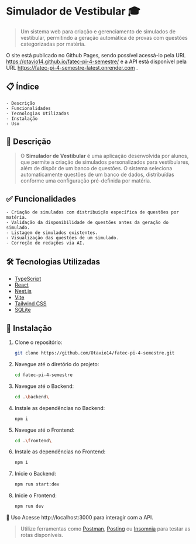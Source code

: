 # Simulador de Vestibular 🎓

> Um sistema web para criação e gerenciamento de simulados de vestibular, permitindo a geração automática de provas com questões categorizadas por matéria.

O site está publicado no Github Pages, sendo possível acessá-lo pela URL https://otavio14.github.io/fatec-pi-4-semestre/ e a API está disponível pela URL https://fatec-pi-4-semestre-latest.onrender.com .

## 📋 Índice

    - Descrição
    - Funcionalidades
    - Tecnologias Utilizadas
    - Instalação
    - Uso

## 📖 Descrição

> O **Simulador de Vestibular** é uma aplicação desenvolvida por alunos, que permite a criação de simulados personalizados para vestibulares, além de dispôr de um banco de questões. O sistema seleciona automaticamente questões de um banco de dados, distribuídas conforme uma configuração pré-definida por matéria.

## ✅ Funcionalidades

    - Criação de simulados com distribuição específica de questões por matéria.
    - Validação da disponibilidade de questões antes da geração do simulado.
    - Listagem de simulados existentes.
    - Visualização das questões de um simulado.
    - Correção de redações via AI.

## 🛠️ Tecnologias Utilizadas

- [TypeScript](https://www.typescriptlang.org/)
- [React](https://react.dev/)
- [Nest.js](https://nestjs.com/)
- [Vite](https://vite.dev/plugins/)
- [Tailwind CSS](https://tailwindcss.com/)
- [SQLite](https://sqlite.org/)

## 🚀 Instalação

1. Clone o repositório:

   ```bash
   git clone https://github.com/Otavio14/fatec-pi-4-semestre.git

   ```

2. Navegue até o diretório do projeto:​

   ```bash
   cd fatec-pi-4-semestre

   ```

3. Navegue até o Backend:​

   ```bash
   cd .\backend\

   ```

4. Instale as dependências no Backend:​

   ```bash
   npm i

   ```

5. Navegue até o Frontend:​

   ```bash
   cd .\frontend\

   ```

6. Instale as dependências no Frontend:​

   ```bash
   npm i

   ```

7. Inicie o Backend:​

   ```bash
   npm run start:dev

   ```

8. Inicie o Frontend:​
   ```bash
   npm run dev
   ```

📌 Uso
Acesse http://localhost:3000 para interagir com a API.

> Utilize ferramentas como [Postman](https://www.postman.com/), [Posting](https://github.com/darrenburns/posting) ou [Insomnia](https://insomnia.rest/) para testar as rotas disponíveis.
